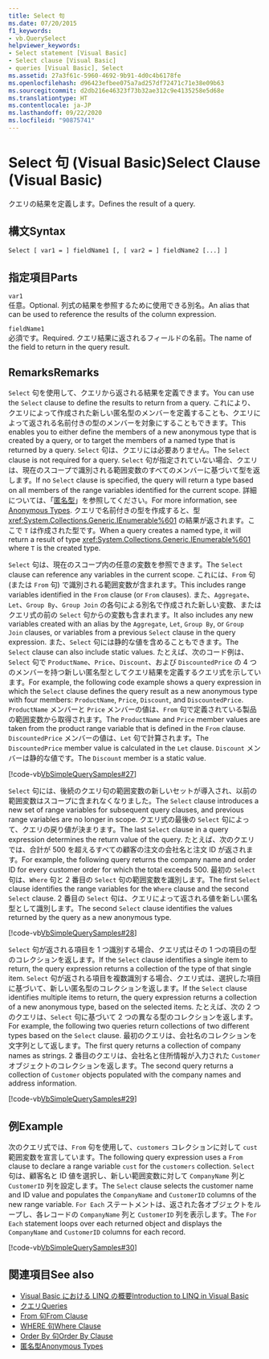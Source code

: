 ```yaml
---
title: Select 句
ms.date: 07/20/2015
f1_keywords:
- vb.QuerySelect
helpviewer_keywords:
- Select statement [Visual Basic]
- Select clause [Visual Basic]
- queries [Visual Basic], Select
ms.assetid: 27a3f61c-5960-4692-9b91-4d0c4b6178fe
ms.openlocfilehash: d96423efbee075a7ad257df72471c71e38e09b63
ms.sourcegitcommit: d2db216e46323f73b32ae312c9e4135258e5d68e
ms.translationtype: HT
ms.contentlocale: ja-JP
ms.lasthandoff: 09/22/2020
ms.locfileid: "90875741"
---
```

# <a name="select-clause-visual-basic"></a><span data-ttu-id="da374-102">Select 句 (Visual Basic)</span><span class="sxs-lookup"><span data-stu-id="da374-102">Select Clause (Visual Basic)</span></span>

<span data-ttu-id="da374-103">クエリの結果を定義します。</span><span class="sxs-lookup"><span data-stu-id="da374-103">Defines the result of a query.</span></span>  
  
## <a name="syntax"></a><span data-ttu-id="da374-104">構文</span><span class="sxs-lookup"><span data-stu-id="da374-104">Syntax</span></span>  
  
```vb  
Select [ var1 = ] fieldName1 [, [ var2 = ] fieldName2 [...] ]  
```  
  
## <a name="parts"></a><span data-ttu-id="da374-105">指定項目</span><span class="sxs-lookup"><span data-stu-id="da374-105">Parts</span></span>  

 `var1`  
 <span data-ttu-id="da374-106">任意。</span><span class="sxs-lookup"><span data-stu-id="da374-106">Optional.</span></span> <span data-ttu-id="da374-107">列式の結果を参照するために使用できる別名。</span><span class="sxs-lookup"><span data-stu-id="da374-107">An alias that can be used to reference the results of the column expression.</span></span>  
  
 `fieldName1`  
 <span data-ttu-id="da374-108">必須です。</span><span class="sxs-lookup"><span data-stu-id="da374-108">Required.</span></span> <span data-ttu-id="da374-109">クエリ結果に返されるフィールドの名前。</span><span class="sxs-lookup"><span data-stu-id="da374-109">The name of the field to return in the query result.</span></span>  
  
## <a name="remarks"></a><span data-ttu-id="da374-110">Remarks</span><span class="sxs-lookup"><span data-stu-id="da374-110">Remarks</span></span>  

 <span data-ttu-id="da374-111">`Select` 句を使用して、クエリから返される結果を定義できます。</span><span class="sxs-lookup"><span data-stu-id="da374-111">You can use the `Select` clause to define the results to return from a query.</span></span> <span data-ttu-id="da374-112">これにより、クエリによって作成された新しい匿名型のメンバーを定義することも、クエリによって返される名前付きの型のメンバーを対象にすることもできます。</span><span class="sxs-lookup"><span data-stu-id="da374-112">This enables you to either define the members of a new anonymous type that is created by a query, or to target the members of a named type that is returned by a query.</span></span> <span data-ttu-id="da374-113">`Select` 句は、クエリには必要ありません。</span><span class="sxs-lookup"><span data-stu-id="da374-113">The `Select` clause is not required for a query.</span></span> <span data-ttu-id="da374-114">`Select` 句が指定されていない場合、クエリは、現在のスコープで識別される範囲変数のすべてのメンバーに基づいて型を返します。</span><span class="sxs-lookup"><span data-stu-id="da374-114">If no `Select` clause is specified, the query will return a type based on all members of the range variables identified for the current scope.</span></span> <span data-ttu-id="da374-115">詳細については、「[匿名型](../../programming-guide/language-features/objects-and-classes/anonymous-types.md)」を参照してください。</span><span class="sxs-lookup"><span data-stu-id="da374-115">For more information, see [Anonymous Types](../../programming-guide/language-features/objects-and-classes/anonymous-types.md).</span></span> <span data-ttu-id="da374-116">クエリで名前付きの型を作成すると、型 <xref:System.Collections.Generic.IEnumerable%601> の結果が返されます。ここで `T` は作成された型です。</span><span class="sxs-lookup"><span data-stu-id="da374-116">When a query creates a named type, it will return a result of type <xref:System.Collections.Generic.IEnumerable%601> where `T` is the created type.</span></span>  
  
 <span data-ttu-id="da374-117">`Select` 句は、現在のスコープ内の任意の変数を参照できます。</span><span class="sxs-lookup"><span data-stu-id="da374-117">The `Select` clause can reference any variables in the current scope.</span></span> <span data-ttu-id="da374-118">これには、`From` 句 (または `From` 句) で識別される範囲変数が含まれます。</span><span class="sxs-lookup"><span data-stu-id="da374-118">This includes range variables identified in the `From` clause (or `From` clauses).</span></span> <span data-ttu-id="da374-119">また、`Aggregate`、`Let`、`Group By`、`Group Join` の各句による別名で作成された新しい変数、またはクエリ式の前の `Select` 句からの変数も含まれます。</span><span class="sxs-lookup"><span data-stu-id="da374-119">It also includes any new variables created with an alias by the `Aggregate`, `Let`, `Group By`, or `Group Join` clauses, or variables from a previous `Select` clause in the query expression.</span></span> <span data-ttu-id="da374-120">また、`Select` 句には静的な値を含めることもできます。</span><span class="sxs-lookup"><span data-stu-id="da374-120">The `Select` clause can also include static values.</span></span> <span data-ttu-id="da374-121">たとえば、次のコード例は、`Select` 句で `ProductName`、`Price`、`Discount`、および `DiscountedPrice` の 4 つのメンバーを持つ新しい匿名型としてクエリ結果を定義するクエリ式を示しています。</span><span class="sxs-lookup"><span data-stu-id="da374-121">For example, the following code example shows a query expression in which the `Select` clause defines the query result as a new anonymous type with four members: `ProductName`, `Price`, `Discount`, and `DiscountedPrice`.</span></span> <span data-ttu-id="da374-122">`ProductName` メンバーと `Price` メンバーの値は、`From` 句で定義されている製品の範囲変数から取得されます。</span><span class="sxs-lookup"><span data-stu-id="da374-122">The `ProductName` and `Price` member values are taken from the product range variable that is defined in the `From` clause.</span></span> <span data-ttu-id="da374-123">`DiscountedPrice` メンバーの値は、`Let` 句で計算されます。</span><span class="sxs-lookup"><span data-stu-id="da374-123">The `DiscountedPrice` member value is calculated in the `Let` clause.</span></span> <span data-ttu-id="da374-124">`Discount` メンバーは静的な値です。</span><span class="sxs-lookup"><span data-stu-id="da374-124">The `Discount` member is a static value.</span></span>  
  
 [!code-vb[VbSimpleQuerySamples#27](~/samples/snippets/visualbasic/VS_Snippets_VBCSharp/VbSimpleQuerySamples/VB/QuerySamples1.vb#27)]  
  
 <span data-ttu-id="da374-125">`Select` 句には、後続のクエリ句の範囲変数の新しいセットが導入され、以前の範囲変数はスコープに含まれなくなりました。</span><span class="sxs-lookup"><span data-stu-id="da374-125">The `Select` clause introduces a new set of range variables for subsequent query clauses, and previous range variables are no longer in scope.</span></span> <span data-ttu-id="da374-126">クエリ式の最後の `Select` 句によって、クエリの戻り値が決まります。</span><span class="sxs-lookup"><span data-stu-id="da374-126">The last `Select` clause in a query expression determines the return value of the query.</span></span> <span data-ttu-id="da374-127">たとえば、次のクエリでは、合計が 500 を超えるすべての顧客の注文の会社名と注文 ID が返されます。</span><span class="sxs-lookup"><span data-stu-id="da374-127">For example, the following query returns the company name and order ID for every customer order for which the total exceeds 500.</span></span> <span data-ttu-id="da374-128">最初の `Select` 句は、`Where` 句と 2 番目の `Select` 句の範囲変数を識別します。</span><span class="sxs-lookup"><span data-stu-id="da374-128">The first `Select` clause identifies the range variables for the `Where` clause and the second `Select` clause.</span></span> <span data-ttu-id="da374-129">2 番目の `Select` 句は、クエリによって返される値を新しい匿名型として識別します。</span><span class="sxs-lookup"><span data-stu-id="da374-129">The second `Select` clause identifies the values returned by the query as a new anonymous type.</span></span>  
  
 [!code-vb[VbSimpleQuerySamples#28](~/samples/snippets/visualbasic/VS_Snippets_VBCSharp/VbSimpleQuerySamples/VB/QuerySamples1.vb#28)]  
  
 <span data-ttu-id="da374-130">`Select` 句が返される項目を 1 つ識別する場合、クエリ式はその 1 つの項目の型のコレクションを返します。</span><span class="sxs-lookup"><span data-stu-id="da374-130">If the `Select` clause identifies a single item to return, the query expression returns a collection of the type of that single item.</span></span> <span data-ttu-id="da374-131">`Select` 句が返される項目を複数識別する場合、クエリ式は、選択した項目に基づいて、新しい匿名型のコレクションを返します。</span><span class="sxs-lookup"><span data-stu-id="da374-131">If the `Select` clause identifies multiple items to return, the query expression returns a collection of a new anonymous type, based on the selected items.</span></span> <span data-ttu-id="da374-132">たとえば、次の 2 つのクエリは、`Select` 句に基づいて 2 つの異なる型のコレクションを返します。</span><span class="sxs-lookup"><span data-stu-id="da374-132">For example, the following two queries return collections of two different types based on the `Select` clause.</span></span> <span data-ttu-id="da374-133">最初のクエリは、会社名のコレクションを文字列として返します。</span><span class="sxs-lookup"><span data-stu-id="da374-133">The first query returns a collection of company names as strings.</span></span> <span data-ttu-id="da374-134">2 番目のクエリは、会社名と住所情報が入力された `Customer` オブジェクトのコレクションを返します。</span><span class="sxs-lookup"><span data-stu-id="da374-134">The second query returns a collection of `Customer` objects populated with the company names and address information.</span></span>  
  
 [!code-vb[VbSimpleQuerySamples#29](~/samples/snippets/visualbasic/VS_Snippets_VBCSharp/VbSimpleQuerySamples/VB/QuerySamples1.vb#29)]  
  
## <a name="example"></a><span data-ttu-id="da374-135">例</span><span class="sxs-lookup"><span data-stu-id="da374-135">Example</span></span>  

 <span data-ttu-id="da374-136">次のクエリ式では、`From` 句を使用して、`customers` コレクションに対して `cust` 範囲変数を宣言しています。</span><span class="sxs-lookup"><span data-stu-id="da374-136">The following query expression uses a `From` clause to declare a range variable `cust` for the `customers` collection.</span></span> <span data-ttu-id="da374-137">`Select` 句は、顧客名と ID 値を選択し、新しい範囲変数に対して `CompanyName` 列と `CustomerID` 列を設定します。</span><span class="sxs-lookup"><span data-stu-id="da374-137">The `Select` clause selects the customer name and ID value and populates the `CompanyName` and `CustomerID` columns of the new range variable.</span></span> <span data-ttu-id="da374-138">`For Each` ステートメントは、返された各オブジェクトをループし、各レコードの `CompanyName` 列と `CustomerID` 列を表示します。</span><span class="sxs-lookup"><span data-stu-id="da374-138">The `For Each` statement loops over each returned object and displays the `CompanyName` and `CustomerID` columns for each record.</span></span>  
  
 [!code-vb[VbSimpleQuerySamples#30](~/samples/snippets/visualbasic/VS_Snippets_VBCSharp/VbSimpleQuerySamples/VB/QuerySamples1.vb#30)]  
  
## <a name="see-also"></a><span data-ttu-id="da374-139">関連項目</span><span class="sxs-lookup"><span data-stu-id="da374-139">See also</span></span>

- [<span data-ttu-id="da374-140">Visual Basic における LINQ の概要</span><span class="sxs-lookup"><span data-stu-id="da374-140">Introduction to LINQ in Visual Basic</span></span>](../../programming-guide/language-features/linq/introduction-to-linq.md)
- [<span data-ttu-id="da374-141">クエリ</span><span class="sxs-lookup"><span data-stu-id="da374-141">Queries</span></span>](index.md)
- [<span data-ttu-id="da374-142">From 句</span><span class="sxs-lookup"><span data-stu-id="da374-142">From Clause</span></span>](from-clause.md)
- [<span data-ttu-id="da374-143">WHERE 句</span><span class="sxs-lookup"><span data-stu-id="da374-143">Where Clause</span></span>](where-clause.md)
- [<span data-ttu-id="da374-144">Order By 句</span><span class="sxs-lookup"><span data-stu-id="da374-144">Order By Clause</span></span>](order-by-clause.md)
- [<span data-ttu-id="da374-145">匿名型</span><span class="sxs-lookup"><span data-stu-id="da374-145">Anonymous Types</span></span>](../../programming-guide/language-features/objects-and-classes/anonymous-types.md)
